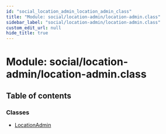 ```yaml
---
id: "social_location_admin_location_admin_class"
title: "Module: social/location-admin/location-admin.class"
sidebar_label: "social/location-admin/location-admin.class"
custom_edit_url: null
hide_title: true
---
```


# Module: social/location-admin/location-admin.class

## Table of contents

### Classes

- [LocationAdmin](../classes/social_location_admin_location_admin_class.locationadmin.md)
